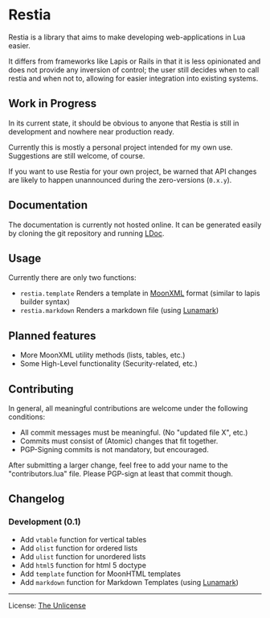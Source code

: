 Restia
================================================================================

Restia is a library that aims to make developing web-applications in Lua easier.

It differs from frameworks like Lapis or Rails in that it is less opinionated and
does not provide any inversion of control;
the user still decides when to call restia and when not to, allowing for easier
integration into existing systems.

Work in Progress
--------------------------------------------------------------------------------

In its current state, it should be obvious to anyone that Restia is still in
development and nowhere near production ready.

Currently this is mostly a personal project intended for my own use.
Suggestions are still welcome, of course.

If you want to use Restia for your own project,
be warned that API changes are likely to happen unannounced during the
zero-versions (`0.x.y`).

Documentation
--------------------------------------------------------------------------------
The documentation is currently not hosted online. It can be generated easily by
cloning the git repository and running [LDoc][ldoc].

Usage
--------------------------------------------------------------------------------

Currently there are only two functions:

- `restia.template`
Renders a template in [MoonXML][moonxml] format (similar to lapis builder syntax)
- `restia.markdown`
Renders a markdown file (using [Lunamark][lunamark])

Planned features
--------------------------------------------------------------------------------

- More MoonXML utility methods (lists, tables, etc.)
- Some High-Level functionality (Security-related, etc.)

Contributing
--------------------------------------------------------------------------------

In general, all meaningful contributions are welcome
under the following conditions:

- All commit messages must be meaningful. (No "updated file X", etc.)
- Commits must consist of (Atomic) changes that fit together.
- PGP-Signing commits is not mandatory, but encouraged.

After submitting a larger change, feel free to add your name to the
"contributors.lua" file. Please PGP-sign at least that commit though.

Changelog
--------------------------------------------------------------------------------

### Development (0.1)

- Add `vtable` function for vertical tables
- Add `olist` function for ordered lists
- Add `ulist` function for unordered lists
- Add `html5` function for html 5 doctype
- Add `template` function for MoonHTML templates
- Add `markdown` function for Markdown Templates (using [Lunamark][lunamark])

----

License: [The Unlicense][unlicense]

[moonxml]:    https://github.com/darkwiiplayer/moonxml "MoonXML"
[lunamark]:   https://github.com/jgm/lunamark "Lunamark"
[unlicense]:  https://unlicense.org "The Unlicense"
[ldoc]:       https://github.com/stevedonovan/LDoc, "LDoc - A Lua Documentation Tool"

